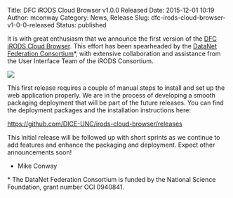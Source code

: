 Title: DFC iRODS Cloud Browser v1.0.0 Released
Date: 2015-12-01 10:19
Author: mconway
Category: News, Release
Slug: dfc-irods-cloud-browser-v1-0-0-released
Status: published

It is with great enthusiasm that we announce the first version of the
[DFC iRODS Cloud
Browser](https://github.com/DICE-UNC/irods-cloud-browser). This effort
has been spearheaded by the [DataNet Federation
Consortium](http://datafed.org/)\*, with extensive collaboration and
assistance from the User Interface Team of the iRODS Consortium.

<div class="full_image"><img src="./theme/uploads/2015/12/image.png" /></div>

This first release requires a couple of manual steps to install and set
up the web application properly. We are in the process of developing a
smooth packaging deployment that will be part of the future releases.
You can find the deployment packages and the installation instructions
here:

<https://github.com/DICE-UNC/irods-cloud-browser/releases>

This initial release will be followed up with short sprints as we
continue to add features and enhance the packaging and deployment.
Expect other announcements soon!

- Mike Conway

\* The DataNet Federation Consortium is funded by the National Science
Foundation, grant number OCI 0940841.
